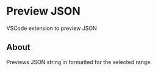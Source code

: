 # Preview JSON

VSCode extension to preview JSON

## About

Previews JSON string in formatted for the selected range.
